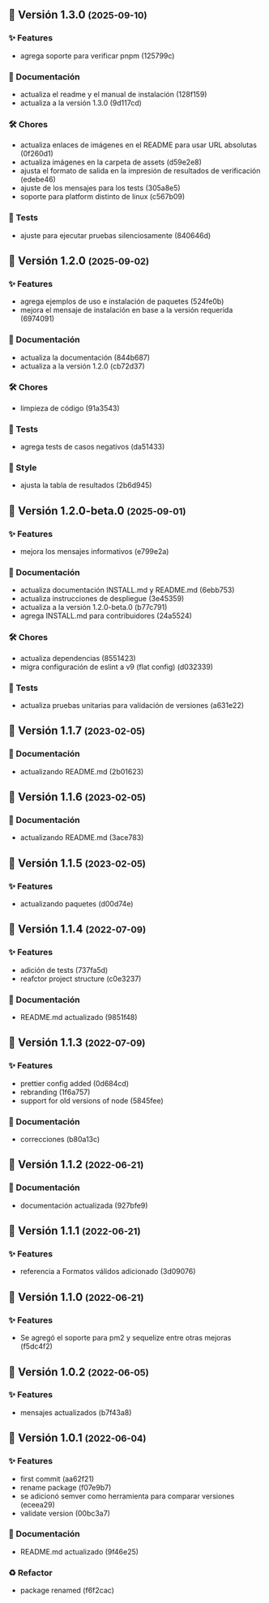 ## 🚀 Versión 1.3.0 <small>(2025-09-10)</small>

### ✨ Features

* agrega soporte para verificar pnpm (125799c)

### 📖 Documentación

* actualiza el readme y el manual de instalación (128f159)
* actualiza a la versión 1.3.0 (9d117cd)

### 🛠 Chores

* actualiza enlaces de imágenes en el README para usar URL absolutas (0f260d1)
* actualiza imágenes en la carpeta de assets (d59e2e8)
* ajusta el formato de salida en la impresión de resultados de verificación (edebe46)
* ajuste de los mensajes para los tests (305a8e5)
* soporte para platform distinto de linux (c567b09)

### 🧪 Tests

* ajuste para ejecutar pruebas silenciosamente (840646d)
## 🚀 Versión 1.2.0 <small>(2025-09-02)</small>

### ✨ Features

* agrega ejemplos de uso e instalación de paquetes (524fe0b)
* mejora el mensaje de instalación en base a la versión requerida (6974091)

### 📖 Documentación

* actualiza la documentación (844b687)
* actualiza a la versión 1.2.0 (cb72d37)

### 🛠 Chores

* limpieza de código (91a3543)

### 🧪 Tests

* agrega tests de casos negativos (da51433)

### 🎨 Style

* ajusta la tabla de resultados (2b6d945)
## 🚀 Versión 1.2.0-beta.0 <small>(2025-09-01)</small>

### ✨ Features

* mejora los mensajes informativos (e799e2a)

### 📖 Documentación

* actualiza documentación INSTALL.md y README.md (6ebb753)
* actualiza instrucciones de despliegue (3e45359)
* actualiza a la versión 1.2.0-beta.0 (b77c791)
* agrega INSTALL.md para contribuidores (24a5524)

### 🛠 Chores

* actualiza dependencias (8551423)
* migra configuración de eslint a v9 (flat config) (d032339)

### 🧪 Tests

* actualiza pruebas unitarias para validación de versiones (a631e22)
## 🚀 Versión 1.1.7 <small>(2023-02-05)</small>

### 📖 Documentación

* actualizando README.md (2b01623)
## 🚀 Versión 1.1.6 <small>(2023-02-05)</small>

### 📖 Documentación

* actualizando README.md (3ace783)
## 🚀 Versión 1.1.5 <small>(2023-02-05)</small>

### ✨ Features

* actualizando paquetes (d00d74e)
## 🚀 Versión 1.1.4 <small>(2022-07-09)</small>

### ✨ Features

* adición de tests (737fa5d)
* reafctor project structure (c0e3237)

### 📖 Documentación

* README.md actualizado (9851f48)
## 🚀 Versión 1.1.3 <small>(2022-07-09)</small>

### ✨ Features

* prettier config added (0d684cd)
* rebranding (1f6a757)
* support for old versions of node (5845fee)

### 📖 Documentación

* correcciones (b80a13c)
## 🚀 Versión 1.1.2 <small>(2022-06-21)</small>

### 📖 Documentación

* documentación actualizada (927bfe9)
## 🚀 Versión 1.1.1 <small>(2022-06-21)</small>

### ✨ Features

* referencia a Formatos válidos adicionado (3d09076)
## 🚀 Versión 1.1.0 <small>(2022-06-21)</small>

### ✨ Features

* Se agregó el soporte para pm2 y sequelize entre otras mejoras (f5dc4f2)
## 🚀 Versión 1.0.2 <small>(2022-06-05)</small>

### ✨ Features

* mensajes actualizados (b7f43a8)
## 🚀 Versión 1.0.1 <small>(2022-06-04)</small>

### ✨ Features

* first commit (aa62f21)
* rename package (f07e9b7)
* se adicionó semver como herramienta para comparar versiones (eceea29)
* validate version (00bc3a7)

### 📖 Documentación

* README.md actualizado (9f46e25)

### ♻️ Refactor

* package renamed (f6f2cac)
